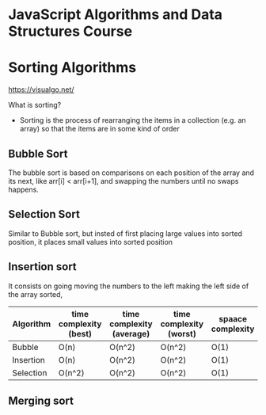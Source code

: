 # JavaScript Algorithms and Data Structures Course

# Sorting Algorithms

https://visualgo.net/

What is sorting?

- Sorting is the process of rearranging the items in a collection (e.g. an array) so that the items are in some kind of order

## Bubble Sort

The bubble sort is based on comparisons on each position of the array and its next, like arr[i] < arr[i+1], and swapping the numbers until no swaps happens.

## Selection Sort

Similar to Bubble sort, but insted of first placing large values into sorted position, it places small values into sorted position

## Insertion sort

It consists on going moving the numbers to the left making the left side of the array sorted,

| Algorithm | time complexity (best) | time complexity (average) | time complexity (worst) | spaace complexity |
| --------- | ---------------------- | ------------------------- | ----------------------- | ----------------- |
| Bubble    | O(n)                   | O(n^2)                    | O(n^2)                  | O(1)              |
| Insertion | O(n)                   | O(n^2)                    | O(n^2)                  | O(1)              |
| Selection | O(n^2)                 | O(n^2)                    | O(n^2)                  | O(1)              |


## Merging sort 

